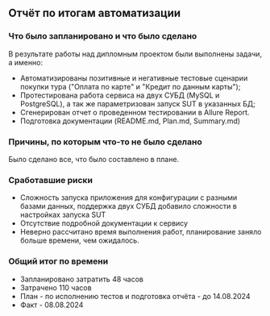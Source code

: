 ## Отчёт по итогам автоматизации

### Что было запланировано и что было сделано

В результате работы над дипломным проектом были выполнены задачи, а именно:

- Автоматизированы позитивные и негативные тестовые сценарии покупки тура ("Оплата по карте" и "Кредит по данным карты");
- Протестирована работа сервиса на двух СУБД (MySQL и PostgreSQL), а так же параметризован запуск SUT в указанных БД;
- Сгенерирован отчет о проведенном тестировании в Allure Report.
- Подготовка документации (README.md, Plan.md, Summary.md)

### Причины, по которым что-то не было сделано

Было сделано все, что было составлено в плане.

### Сработавшие риски

- Сложность запуска приложения для конфигурации с разными базами данных, поддержка двух СУБД добавило сложности в настройках запуска SUT
- Отсутствие подробной документации к сервису
- Неверно рассчитано время выполнения работ, планирование заняло больше времени, чем ожидалось.

### Общий итог по времени
- Запланировано затратить 48 часов
- Затрачено 110 часов
- План - по исполнению тестов и подготовка отчёта - до 14.08.2024
- Факт - 08.08.2024
 